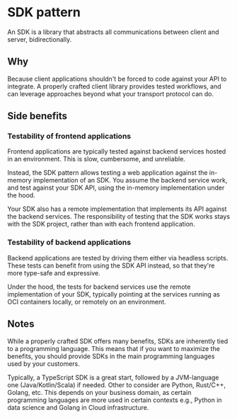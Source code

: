 # SDK pattern

An SDK is a library that abstracts all communications between client and server, bidirectionally.

## Why

Because client applications shouldn't be forced to code against your API to integrate. A properly crafted client library provides tested workflows, and can leverage approaches beyond what your transport protocol can do.

## Side benefits

### Testability of frontend applications

Frontend applications are typically tested against backend services hosted in an environment. This is slow, cumbersome, and unreliable.

Instead, the SDK pattern allows testing a web application against the in-memory implementation of an SDK. You assume the backend service work, and test against your SDK API, using the in-memory implementation under the hood.

Your SDK also has a remote implementation that implements its API against the backend services. The responsibility of testing that the SDK works stays with the SDK project, rather than with each frontend application.

### Testability of backend applications

Backend applications are tested by driving them either via headless scripts. These tests can benefit from using the SDK API instead, so that they're more type-safe and expressive.

Under the hood, the tests for backend services use the remote implementation of your SDK, typically pointing at the services running as OCI containers locally, or remotely on an environment.

## Notes

While a properly crafted SDK offers many benefits, SDKs are inherently tied to a programming language. This means that if you want to maximize the benefits, you should provide SDKs in the main programming languages used by your customers.

Typically, a TypeScript SDK is a great start, followed by a JVM-language one (Java/Kotlin/Scala) if needed. Other to consider are Python, Rust/C++, Golang, etc. This depends on your business domain, as certain programming languages are more used in certain contexts e.g., Python in data science and Golang in Cloud infrastructure.